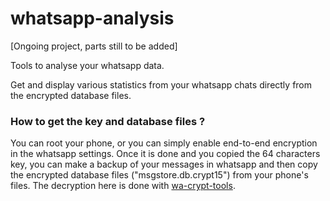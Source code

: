 # whatsapp-analysis
[Ongoing project, parts still to be added]

Tools to analyse your whatsapp data.

Get and display various statistics from your whatsapp chats directly from the encrypted database files.


### How to get the key and database files ?

You can root your phone, or you can simply enable end-to-end encryption in the whatsapp settings. 
Once it is done and you copied the 64 characters key, you can make a backup of your messages in whatsapp and then copy the encrypted database files ("msgstore.db.crypt15") from your phone's files.
The decryption here is done with [wa-crypt-tools](https://github.com/ElDavoo/wa-crypt-tools).
